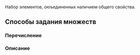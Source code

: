 Набор элементов, оюъединенных наличием общего свойства.

## Способы задания множеств

### Перечисление

### Описание

